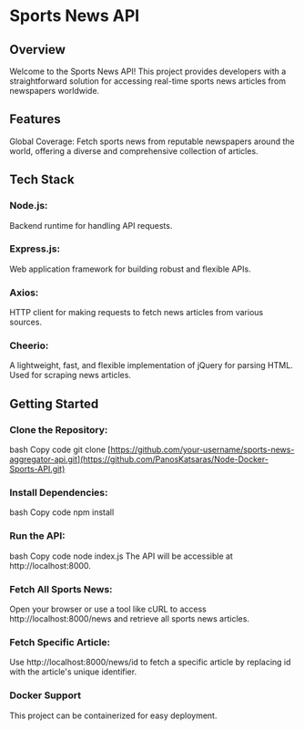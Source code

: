 # Sports News API

## Overview
Welcome to the Sports News API! This project provides developers with a straightforward solution for accessing real-time sports news articles from newspapers worldwide. 

## Features

Global Coverage: Fetch sports news from reputable newspapers around the world, offering a diverse and comprehensive collection of articles.

## Tech Stack

### Node.js:

Backend runtime for handling API requests.

### Express.js:

Web application framework for building robust and flexible APIs.

### Axios:

HTTP client for making requests to fetch news articles from various sources.

### Cheerio:

A lightweight, fast, and flexible implementation of jQuery for parsing HTML. Used for scraping news articles.

## Getting Started

### Clone the Repository:
bash
Copy code
git clone [https://github.com/your-username/sports-news-aggregator-api.git](https://github.com/PanosKatsaras/Node-Docker-Sports-API.git)

### Install Dependencies:
bash
Copy code
npm install

### Run the API:
bash
Copy code
node index.js
The API will be accessible at http://localhost:8000.

### Fetch All Sports News:
Open your browser or use a tool like cURL to access http://localhost:8000/news and retrieve all sports news articles.

### Fetch Specific Article:
Use http://localhost:8000/news/id to fetch a specific article by replacing id with the article's unique identifier.

### Docker Support
This project can be containerized for easy deployment.

